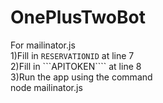 # OnePlusTwoBot

For mailinator.js                                                  
1)Fill in ```RESERVATIONID``` at line 7                                                       
2)Fill in ```APITOKEN```` at line 8                                                             
3)Run the app using the command                                                        
      node mailinator.js

